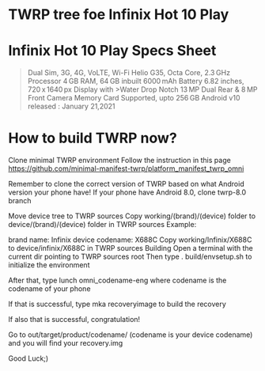 
# TWRP tree foe Infinix Hot 10 Play
# Infinix Hot 10 Play Specs Sheet

>Dual Sim, 3G, 4G, VoLTE, Wi-Fi
>Helio G35, Octa Core, 2.3 GHz Processor
>4 GB RAM, 64 GB inbuilt
>6000 mAh Battery
>6.82 inches, 720 x 1640 px Display with >Water Drop Notch
>13 MP Dual Rear & 8 MP Front Camera
>Memory Card Supported, upto 256 GB
>Android v10
released : January 21,2021

# How to build TWRP now?

Clone minimal TWRP environment
Follow the instruction in this page
https://github.com/minimal-manifest-twrp/platform_manifest_twrp_omni

Remember to clone the correct version of TWRP based on what Android version your phone have! If your phone have Android 8.0, clone twrp-8.0 branch

Move device tree to TWRP sources
Copy working/(brand)/(device) folder to device/(brand)/(device) folder in TWRP sources
Example:

brand name: Infinix 
device codename: X688C
Copy working/Infinix/X688C to device/infinix/X688C in TWRP sources
Building
Open a terminal with the current dir pointing to TWRP sources root
Then type
. build/envsetup.sh
to initialize the environment

After that, type
lunch omni_codename-eng
where codename is the codename of your phone

If that is successful, type
mka recoveryimage
to build the recovery

If also that is successful, congratulation!

Go to out/target/product/codename/ (codename is your device codename) and you will find your recovery.img

Good Luck;)
